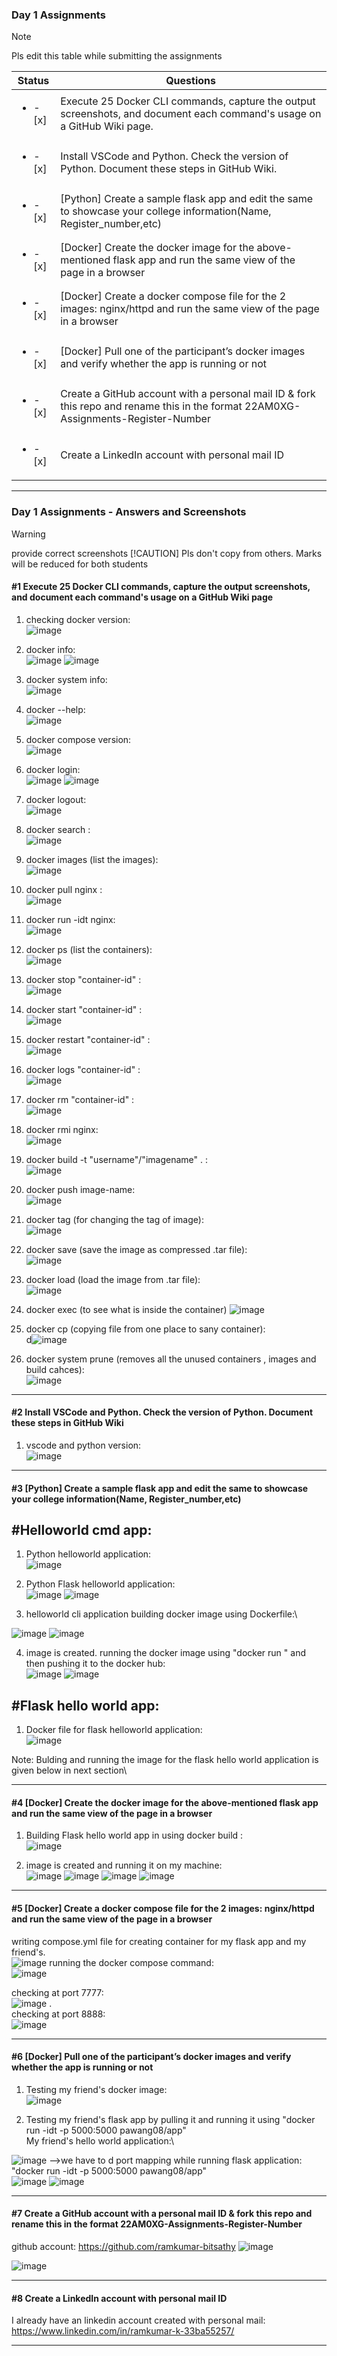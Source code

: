 ### Day 1 Assignments

> [!NOTE]
> Pls edit this table while submitting the assignments

| Status         | Questions     | 
|----------------|---------------|
| <ul><li>- [x] </li></ul> | Execute 25 Docker CLI commands, capture the output screenshots, and document each command's usage on a GitHub Wiki page. |
| <ul><li>- [x] </li></ul> | Install VSCode and Python. Check the version of Python. Document these steps in GitHub Wiki. |
| <ul><li>- [x] </li></ul> | [Python] Create a sample flask app and edit the same to showcase your college information(Name, Register_number,etc) |
| <ul><li>- [x] </li></ul> | [Docker] Create the docker image for the above-mentioned flask app and run the same view of the page in a browser |
| <ul><li>- [x] </li></ul> | [Docker] Create a docker compose file for the 2 images: nginx/httpd and run the same view of the page in a browser |
| <ul><li>- [x] </li></ul> | [Docker] Pull one of the participant’s docker images and verify whether the app is running or not  |
| <ul><li>- [x] </li></ul> | Create a GitHub account with a personal mail ID & fork this repo and rename this in the format 22AM0XG-Assignments-Register-Number  |
| <ul><li>- [x] </li></ul> | Create a LinkedIn account with personal mail ID  |

***

### Day 1 Assignments - Answers and Screenshots

> [!WARNING]
> provide correct screenshots
> [!CAUTION]
> Pls don't copy from others. Marks will be reduced for both students

#### #1 Execute 25 Docker CLI commands, capture the output screenshots, and document each command's usage on a GitHub Wiki page
1) checking docker version:\
![image](https://github.com/user-attachments/assets/a48cea68-2224-4bfc-970b-f9f8ba5192ec)

2) docker info:\
![image](https://github.com/user-attachments/assets/95a58bc3-18a1-4ffd-85a3-5eb3529871d8)
![image](https://github.com/user-attachments/assets/f8ccd85d-6f85-457e-bb44-6dd5508bf22d)

3) docker system info:\
![image](https://github.com/user-attachments/assets/93785fb9-0bdc-46e4-b5c0-e6df0693f5ce)

4) docker --help:\
![image](https://github.com/user-attachments/assets/47a806a0-4a4d-4369-8cf0-c718ecde0e00)

5) docker compose version:\
![image](https://github.com/user-attachments/assets/444a3f35-d296-4938-b12c-a90139dc0029)

6) docker login:\
![image](https://github.com/user-attachments/assets/d12401ed-95a4-4410-a6fb-c30a735ad024)
![image](https://github.com/user-attachments/assets/80fc9812-9ca6-49dc-bb92-3ecddc3086ad)

7) docker logout:\
![image](https://github.com/user-attachments/assets/95fd7813-4503-4d02-be00-5c0b9b4b9d50)

8) docker search :\
![image](https://github.com/user-attachments/assets/75f9d1c7-1112-4bd8-accb-cd4c7be21062)

9) docker images  (list the images):\
![image](https://github.com/user-attachments/assets/438a55fe-253f-4b6e-8930-229d00c5c769)

10) docker pull nginx :\
![image](https://github.com/user-attachments/assets/c901c309-08fa-42f2-b192-b04df2b8ae01)

11) docker run -idt nginx:\
![image](https://github.com/user-attachments/assets/9b575211-6c36-4b74-8cc9-73de81336fb2)

12) docker ps (list the containers):\
![image](https://github.com/user-attachments/assets/d0559d32-b2bf-4760-b9ff-17a2c155f5e9)

13) docker stop "container-id" :\
![image](https://github.com/user-attachments/assets/fc48a153-bb97-40a3-8a63-93012610a2d8)

14) docker start "container-id" :\
![image](https://github.com/user-attachments/assets/a40dba03-1c74-41ff-a147-f4c77f7a377a)

15) docker restart "container-id" :\
![image](https://github.com/user-attachments/assets/b9031304-79de-4d3c-8db5-c83e9609bc6e)

16) docker logs "container-id" :\
![image](https://github.com/user-attachments/assets/4ad4081d-55c2-43bf-9126-819914c19f0b)

17) docker rm "container-id" :\
![image](https://github.com/user-attachments/assets/1fb1d8f0-77ef-4349-ac70-a861f7dc7201)

18) docker rmi nginx:\
![image](https://github.com/user-attachments/assets/922f3baf-21dd-41a8-ac11-9d8ed794e182)

19) docker build -t "username"/"imagename" .  :\
![image](https://github.com/user-attachments/assets/4bf91963-2434-45c0-ae54-de89675668fd)

20) docker push image-name:\
![image](https://github.com/user-attachments/assets/d7e6ef88-5325-47ba-b4d0-965ad12eba27)

21) docker tag (for changing the tag of image): \
![image](https://github.com/user-attachments/assets/31b84675-6f83-41a2-92e9-22c249b9feb8)

22) docker save (save the image as compressed .tar file):\
![image](https://github.com/user-attachments/assets/61448a28-19a8-4ba7-810a-0a426529b22b)

23) docker load (load the image from .tar file): \
![image](https://github.com/user-attachments/assets/5377792e-a349-47a7-85ad-a0812d8970d4)

24) docker exec (to see what is inside the container)
![image](https://github.com/user-attachments/assets/128c8e9a-443c-4704-bff3-bb0b94fd9b8d)

25) docker cp (copying file from one place to sany container):\
d![image](https://github.com/user-attachments/assets/db7febb2-c759-4130-84de-795f97e3eacc)

26) docker system prune (removes all the unused containers , images and build cahces):\
![image](https://github.com/user-attachments/assets/eff19e9f-96a7-431a-83a6-ab757d17b377)











***

#### #2 Install VSCode and Python. Check the version of Python. Document these steps in GitHub Wiki
1) vscode and python version:\
![image](https://github.com/user-attachments/assets/ff149cbd-d729-4823-8b48-a8cf3227ea1e)





***

#### #3 [Python] Create a sample flask app and edit the same to showcase your college information(Name, Register_number,etc)

## #Helloworld cmd app:
1) Python helloworld application:\
![image](https://github.com/user-attachments/assets/d5299a68-5515-4d3f-944e-86a1701e08ac)

2) Python Flask helloworld application:\
![image](https://github.com/user-attachments/assets/9638e5e3-7a3e-4afc-ad81-203d8c3919ee)
![image](https://github.com/user-attachments/assets/0c8ade6b-fa14-4d90-968f-1cce9828415a)

3) helloworld cli application building docker image using Dockerfile:\

![image](https://github.com/user-attachments/assets/68a2b976-44e5-4313-be05-c61e4d1aa59e)
![image](https://github.com/user-attachments/assets/ea336f52-51dc-485c-b0c8-c97728abc236)

4) image is created. running the docker image using "docker run <image-name>" and then pushing it to the docker hub:\
![image](https://github.com/user-attachments/assets/f09948d1-8df5-489f-92eb-109fcf25cd90)
![image](https://github.com/user-attachments/assets/45d65d24-85e7-49ff-bcc3-f526334163ea)


## #Flask hello world app:

1) Docker file for flask helloworld application:\
![image](https://github.com/user-attachments/assets/6addf487-d784-4a7b-96ec-1e6cdd3681dc)

Note: Bulding and running the image for the flask hello world application is given below in next section\


***

#### #4 [Docker] Create the docker image for the above-mentioned flask app and run the same view of the page in a browser
1) Building Flask hello world app in using docker build :\
![image](https://github.com/user-attachments/assets/98f95471-e583-432e-86f4-f41639cf4069)

2) image is created and running it on my machine:\
![image](https://github.com/user-attachments/assets/e1be658a-fdd8-43ef-9e21-0fc5b0099a89)
![image](https://github.com/user-attachments/assets/b4c3c78f-8cdc-4206-b37d-d4892abfe8b7)
![image](https://github.com/user-attachments/assets/7887d74e-73aa-454a-bb93-9c2967ce910e)
![image](https://github.com/user-attachments/assets/9b3807dc-39f2-4156-b2b4-6ec01d4abb3b)







***

#### #5 [Docker] Create a docker compose file for the 2 images: nginx/httpd and run the same view of the page in a browser
writing compose.yml file for creating container for my flask app and my friend's.\
![image](https://github.com/user-attachments/assets/10fca55c-6a2e-4e61-b1b8-9d731e2177d6)
running the docker compose command: \
![image](https://github.com/user-attachments/assets/e4059026-6a3e-494f-99b2-4d4f02a3aca6)

checking at port 7777:\
![image](https://github.com/user-attachments/assets/c2600a1f-18ba-4149-ac7f-4e516dbfa6f7) .\
checking at port 8888:\
![image](https://github.com/user-attachments/assets/ec577055-ba06-4c90-8163-b114c0383db5)




***

#### #6 [Docker] Pull one of the participant’s docker images and verify whether the app is running or not
1) Testing my friend's docker image:\
![image](https://github.com/user-attachments/assets/24ede96a-7b2d-47bc-81f1-223a77262099)


2) Testing my friend's flask app by pulling it and running it using "docker run -idt -p 5000:5000 pawang08/app"\
My friend's hello world application:\

![image](https://github.com/user-attachments/assets/04ab5447-e79d-46cb-a870-bcbd32c1b49e)
-->we have to d port mapping while running flask application: "docker run -idt -p 5000:5000 pawang08/app"\
![image](https://github.com/user-attachments/assets/9ad17546-a8ef-4fc4-b928-c77e27ade233)
![image](https://github.com/user-attachments/assets/fca973e8-1271-4830-a63e-c003aea8dfa7)


***

#### #7 Create a GitHub account with a personal mail ID & fork this repo and rename this in the format 22AM0XG-Assignments-Register-Number
github account: https://github.com/ramkumar-bitsathy
![image](https://github.com/user-attachments/assets/ced70177-e720-49c6-95ce-37abaefac24d)

![image](https://github.com/user-attachments/assets/33a90ac9-f92c-42ae-a3dd-a288a6982fd9)


***

#### #8 Create a LinkedIn account with personal mail ID
I already have an linkedin account created with personal mail:
https://www.linkedin.com/in/ramkumar-k-33ba55257/
***
